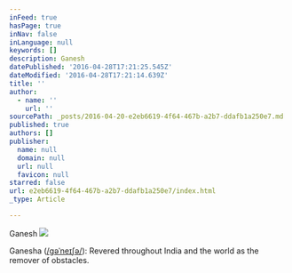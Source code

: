 ```yaml
---
inFeed: true
hasPage: true
inNav: false
inLanguage: null
keywords: []
description: Ganesh
datePublished: '2016-04-28T17:21:25.545Z'
dateModified: '2016-04-28T17:21:14.639Z'
title: ''
author:
  - name: ''
    url: ''
sourcePath: _posts/2016-04-20-e2eb6619-4f64-467b-a2b7-ddafb1a250e7.md
published: true
authors: []
publisher:
  name: null
  domain: null
  url: null
  favicon: null
starred: false
url: e2eb6619-4f64-467b-a2b7-ddafb1a250e7/index.html
_type: Article

---
```

Ganesh
![](https://s3-us-west-2.amazonaws.com/the-grid-img/p/e9ecafa72634f9c95e3ef1acf0bd91fbeb83b2fd.jpg)

Ganesha ([/ɡəˈneɪʃə/][0]): Revered throughout India and the world as the remover of obstacles.

[0]: https://en.wikipedia.org/wiki/Help:IPA_for_English